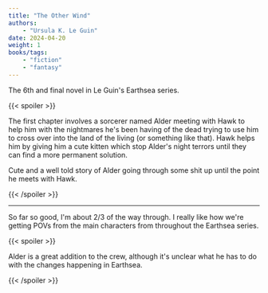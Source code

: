 ```yaml
---
title: "The Other Wind"
authors:
    - "Ursula K. Le Guin"
date: 2024-04-20
weight: 1
books/tags:
    - "fiction"
    - "fantasy"
---
```


The 6th and final novel in Le Guin's Earthsea series.

<!--more-->

{{< spoiler >}}

The first chapter involves a sorcerer named Alder meeting with Hawk to help him with the nightmares he's been having of the dead trying to use him to cross over into the land of the living (or something like that). Hawk helps him by giving him a cute kitten which stop Alder's night terrors until they can find a more permanent solution.

Cute and a well told story of Alder going through some shit up until the point he meets with Hawk.

{{< /spoiler >}}

---

So far so good, I'm about 2/3 of the way through. I really like how we're getting POVs from the main characters from throughout the Earthsea series. 

{{< spoiler >}}

Alder is a great addition to the crew, although it's unclear what he has to do with the changes happening in Earthsea.

{{< /spoiler >}}